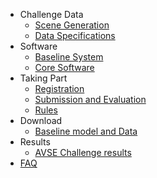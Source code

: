 - Challenge Data
  * [Scene Generation](/challenge-data/scene-gen.md)
  * [Data Specifications](/challenge-data/data-spec.md)
- Software
  * [Baseline System](/software/baseline.md)
  * [Core Software](/software/core.md)
- Taking Part
  * [Registration](/getting-started/register.md)
  * [Submission and Evaluation](/getting-started/submission.md)
  * [Rules](/getting-started/rules.md)
- Download
  - [Baseline model and Data](/download.md)
- Results
  - [AVSE Challenge results](/results.md)
- [FAQ](/faq.md)
